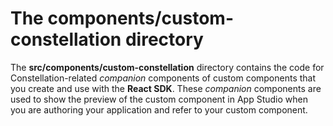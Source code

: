 # The **components/custom-constellation** directory

The **src/components/custom-constellation** directory contains the code for Constellation-related _companion_ components of custom components that you create and use with the **React SDK**.
These _companion_ components are used to show the preview of the custom component in App Studio when you are authoring your application and refer to your custom component.
